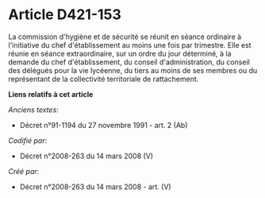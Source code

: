 # Article D421-153

La commission d'hygiène et de sécurité se réunit en séance ordinaire à l'initiative du chef d'établissement au moins une fois
par trimestre. Elle est réunie en séance extraordinaire, sur un ordre du jour déterminé, à la demande du chef
d'établissement, du conseil d'administration, du conseil des délégués pour la vie lycéenne, du tiers au moins de ses membres
ou du représentant de la collectivité territoriale de rattachement.

**Liens relatifs à cet article**

_Anciens textes_:

  - Décret n°91-1194 du 27 novembre 1991 - art. 2 (Ab)

_Codifié par_:

  - Décret n°2008-263 du 14 mars 2008 (V)

_Créé par_:

  - Décret n°2008-263 du 14 mars 2008 - art. (V)
